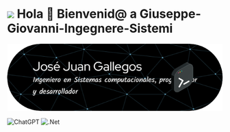 
# <img src="https://media.giphy.com/media/v1.Y2lkPTc5MGI3NjExMXJ0aGF5emR5MXRoNHMxY2JvdGVidGJwZXk3bmZoMjJuOGdraWVuYiZlcD12MV9pbnRlcm5hbF9naWZfYnlfaWQmY3Q9Zw/axnFGXT6MzvgY/giphy.gif" width="250"/> Hola 👋 Bienvenid@ a Giuseppe-Giovanni-Ingegnere-Sistemi

![Banner de Giuseppe-Giovanni](BAN.png)

![ChatGPT](https://img.shields.io/badge/chatGPT-74aa9c?style=for-the-badge&logo=openai&logoColor=white)   ![.Net](https://img.shields.io/badge/.NET-5C2D91?style=for-the-badge&logo=.net&logoColor=white)

